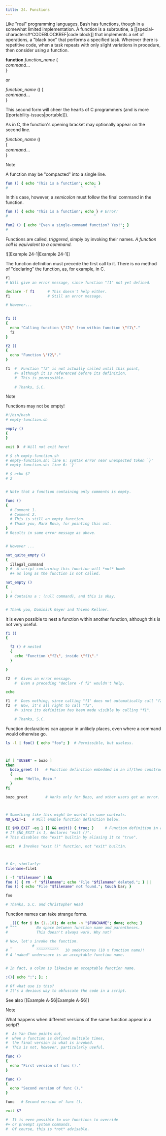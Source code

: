 ```yaml
---
title: 24. Functions
---
```



Like "real" programming languages, Bash has functions, though in a somewhat limited implementation. A function is a subroutine, a [[special-characters#^CODEBLOCKREF|code block]] that implements a set of operations, a "black box" that performs a specified task. Wherever there is repetitive code, when a task repeats with only slight variations in procedure, then consider using a function.

**function** _function_name_ {  
_command_...  
}  

or

_function_name_ () {  
_command_...  
}  

This second form will cheer the hearts of C programmers (and is more [[portability-issues|portable]]).

As in C, the function's opening bracket may optionally appear on the second line.

_function_name_ ()  
{  
_command_...  
}  

> [!note]
> A function may be "compacted" into a single line.
>
> ```bash
> fun () { echo "This is a function"; echo; }
> #                                 ^     ^
> ```
>
> In this case, however, a _semicolon_ must follow the final command in the function.
>
> ```bash
> fun () { echo "This is a function"; echo } # Error!
> #                                       ^
> 
> fun2 () { echo "Even a single-command function? Yes!"; }
> #                                                    ^
> ```

Functions are called, _triggered_, simply by invoking their names. _A function call is equivalent to a command._

![[Example 24-1|Example 24-1]]

The function definition must precede the first call to it. There is no method of "declaring" the function, as, for example, in C.

```bash
f1
# Will give an error message, since function "f1" not yet defined.

declare -f f1      # This doesn't help either.
f1                 # Still an error message.

# However...

	  
f1 ()
{
  echo "Calling function \"f2\" from within function \"f1\"."
  f2
}

f2 ()
{
  echo "Function \"f2\"."
}

f1  #  Function "f2" is not actually called until this point,
    #+ although it is referenced before its definition.
    #  This is permissible.
    
    # Thanks, S.C.
```

> [!note]
> Functions may not be empty!
>
> ```bash
> #!/bin/bash
> # empty-function.sh
> 
> empty ()
> {
> }
> 
> exit 0  # Will not exit here!
> 
> # $ sh empty-function.sh
> # empty-function.sh: line 6: syntax error near unexpected token `}'
> # empty-function.sh: line 6: `}'
> 
> # $ echo $?
> # 2
> 
> 
> # Note that a function containing only comments is empty.
> 
> func ()
> {
>   # Comment 1.
>   # Comment 2.
>   # This is still an empty function.
>   # Thank you, Mark Bova, for pointing this out.
> }
> # Results in same error message as above.
> 
> 
> # However ...
> 
> not_quite_empty ()
> {
>   illegal_command
> } #  A script containing this function will *not* bomb
>   #+ as long as the function is not called.
> 
> not_empty ()
> {
>   :
> } # Contains a : (null command), and this is okay.
> 
> 
> # Thank you, Dominick Geyer and Thiemo Kellner.
> ```

It is even possible to nest a function within another function, although this is not very useful.

```bash
f1 ()
{

  f2 () # nested
  {
    echo "Function \"f2\", inside \"f1\"."
  }

}  

f2  #  Gives an error message.
    #  Even a preceding "declare -f f2" wouldn't help.

echo    

f1  #  Does nothing, since calling "f1" does not automatically call "f2".
f2  #  Now, it's all right to call "f2",
    #+ since its definition has been made visible by calling "f1".

    # Thanks, S.C.
```

Function declarations can appear in unlikely places, even where a command would otherwise go.

```bash
ls -l | foo() { echo "foo"; }  # Permissible, but useless.



if [ "$USER" = bozo ]
then
  bozo_greet ()   # Function definition embedded in an if/then construct.
  {
    echo "Hello, Bozo."
  }
fi  

bozo_greet        # Works only for Bozo, and other users get an error.



# Something like this might be useful in some contexts.
NO_EXIT=1   # Will enable function definition below.

[[ $NO_EXIT -eq 1 ]] && exit() { true; }     # Function definition in an "and-list".
# If $NO_EXIT is 1, declares "exit ()".
# This disables the "exit" builtin by aliasing it to "true".

exit  # Invokes "exit ()" function, not "exit" builtin.



# Or, similarly:
filename=file1

[ -f "$filename" ] &&
foo () { rm -f "$filename"; echo "File "$filename" deleted."; } ||
foo () { echo "File "$filename" not found."; touch bar; }

foo

# Thanks, S.C. and Christopher Head
```

Function names can take strange forms.

```bash
  _(){ for i in {1..10}; do echo -n "$FUNCNAME"; done; echo; }
# ^^^         No space between function name and parentheses.
#             This doesn't always work. Why not?

# Now, let's invoke the function.
  _         # __________
#             ^^^^^^^^^^   10 underscores (10 x function name)!  
# A "naked" underscore is an acceptable function name.


# In fact, a colon is likewise an acceptable function name.

:(){ echo ":"; }; :

# Of what use is this?
# It's a devious way to obfuscate the code in a script.
```

See also [[Example A-56|Example A-56]]

> [!note]
> What happens when different versions of the same function appear in a script?
>
> ```bash
> #  As Yan Chen points out,
> #  when a function is defined multiple times,
> #  the final version is what is invoked.
> #  This is not, however, particularly useful.
> 
> func ()
> {
>   echo "First version of func ()."
> }
> 
> func ()
> {
>   echo "Second version of func ()."
> }
> 
> func   # Second version of func ().
> 
> exit $?
> 
> #  It is even possible to use functions to override
> #+ or preempt system commands.
> #  Of course, this is *not* advisable.
> ```
